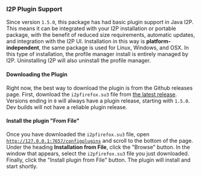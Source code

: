 ### I2P Plugin Support

Since version `1.5.0`, this package has had basic plugin support in Java I2P.
This means it can be integrated with your I2P installation or portable package, with
the benefit of reduced size requirements, automatic updates, and integration with the I2P UI.
Installation in this way is **platform-independent**, the same package is used for Linux, Windows, and OSX.
In this type of installation, the profile manager install is entirely managed by I2P.
Uninstalling I2P will also uninstall the profile manager.

#### Downloading the Plugin

Right now, the best way to download the plugin is from the Github releases page.
First, download the `i2pfirefox.su3` file from [the latest release](https://github.com/eyedeekay/i2p.plugins.firefox/releases).
Versions ending in `0` will always have a plugin release, starting with `1.5.0`.
Dev builds will not have a reliable plugin release.

#### Install the plugin "From File"

Once you have downloaded the `i2pfirefox.su3` file, open [`http://127.0.0.1:7657/configplugins`](http://127.0.0.1:7657/configplugins) and scroll to the bottom of the page.
Under the heading **Installation from File**, click the "Browse" button.
In the window that appears, select the `i2pfirefox.su3` file you just downloaded.
Finally, click the "Install plugin from File" button.
The plugin will install and start shortly.
